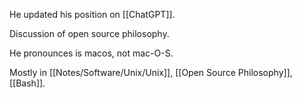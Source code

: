 He updated his position on [[ChatGPT]].

Discussion of open source philosophy.

He pronounces is macos, not mac-O-S.

Mostly in [[Notes/Software/Unix/Unix]], [[Open Source Philosophy]], [[Bash]].